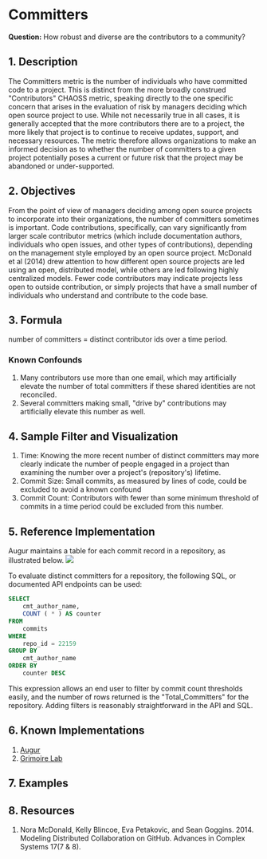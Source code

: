 # Committers

**Question:** How robust and diverse are the contributors to a community?

## 1. Description
The Committers metric is the number of individuals who have committed code to a project. This is distinct from the more broadly construed "Contributors" CHAOSS metric, speaking directly to the one specific concern that arises in the evaluation of risk by managers deciding which open source project to use.  While not necessarily true in all cases, it is generally accepted that the more contributors there are to a project, the more likely that project is to continue to receive updates, support, and necessary resources. The metric therefore allows organizations to make an informed decision as to whether the number of committers to a given project potentially poses a current or future risk that the project may be abandoned or under-supported.

## 2. Objectives

From the point of view of managers deciding among open source projects to incorporate into their organizations, the number of committers sometimes is important.  Code contributions, specifically, can vary significantly from larger scale contributor metrics (which include documentation authors, individuals who open issues, and other types of contributions), depending on the management style employed by an open source project. McDonald et al (2014) drew attention to how different open source projects are led using an open, distributed model, while others are led following highly centralized models. Fewer code contributors may indicate projects less open to outside contribution, or simply projects that have a small number of individuals who understand and contribute to the code base.

## 3. Formula
number of committers = distinct contributor ids over a time period.

### Known Confounds
1. Many contributors use more than one email, which may artificially elevate the number of total committers if these shared identities are not reconciled.
2. Several committers making small, "drive by" contributions may artificially elevate this number as well.

## 4. Sample Filter and Visualization
1. Time: Knowing the more recent number of distinct committers may more clearly indicate the number of people engaged in a project than examining the number over a project's (repository's) lifetime.
2. Commit Size: Small commits, as measured by lines of code, could be excluded to avoid a known confound
3. Commit Count: Contributors with fewer than some minimum threshold of commits in a time period could be excluded from this number.

## 5. Reference Implementation
Augur maintains a table for each commit record in a repository, as illustrated below.
![](https://github.com/chaoss/wg-risk/blob/master/metrics/images/augur_commits.png)

To evaluate distinct committers for a repository, the following SQL, or documented API endpoints can be used:
```sql
SELECT
    cmt_author_name,
    COUNT ( * ) AS counter
FROM
    commits
WHERE
    repo_id = 22159
GROUP BY
    cmt_author_name
ORDER BY
    counter DESC
```

This expression allows an end user to filter by commit count thresholds easily, and the number of rows returned is the "Total_Committers" for the repository.  Adding filters is reasonably straightforward in the API and SQL.

## 6. Known Implementations
1. [Augur](https://github.com/chaoss/augur)
2. [Grimoire Lab](https://chaoss.biterg.io/app/kibana#/dashboard/Git)

## 7. Examples

## 8. Resources
1. Nora McDonald, Kelly Blincoe, Eva Petakovic, and Sean Goggins. 2014. Modeling Distributed Collaboration on GitHub. Advances in Complex Systems 17(7 & 8).
